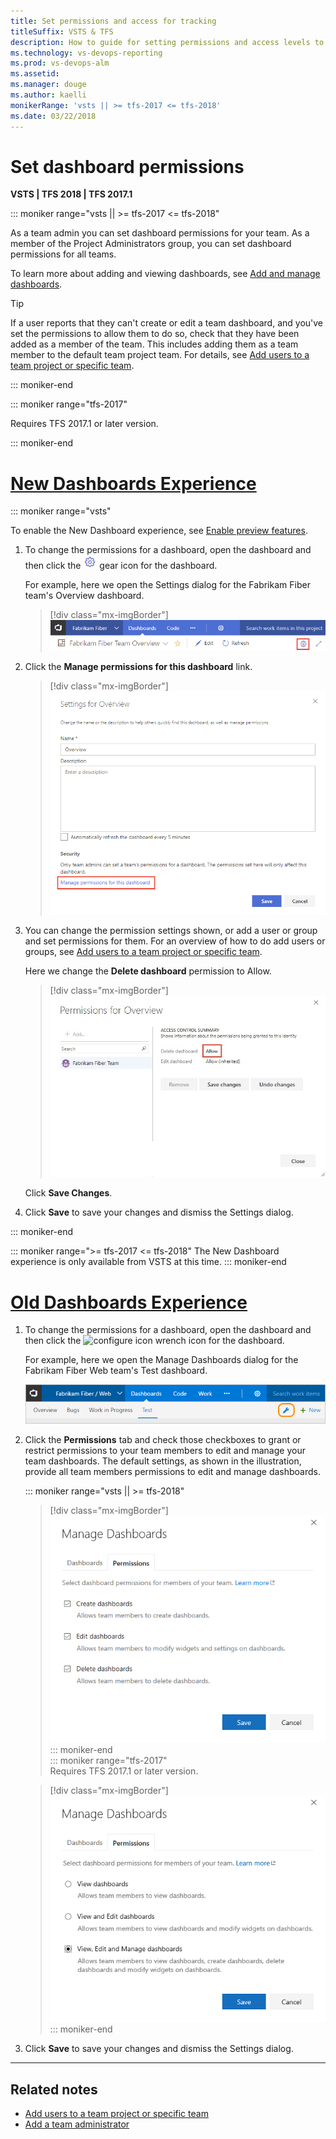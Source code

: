```yaml
---
title: Set permissions and access for tracking
titleSuffix: VSTS & TFS
description: How to guide for setting permissions and access levels to support work tracking tasks (VSTS and Team Foundation Server)
ms.technology: vs-devops-reporting
ms.prod: vs-devops-alm
ms.assetid: 
ms.manager: douge
ms.author: kaelli
monikerRange: 'vsts || >= tfs-2017 <= tfs-2018'
ms.date: 03/22/2018
---
```


<a id="set-permissions">  </a>
# Set dashboard permissions    

**VSTS | TFS 2018 | TFS 2017.1**

<!---

>[!NOTE]  
>**Feature availability:**  For VSTS and TFS 2017.1 and later versions, you can set dashboard permissions. 
-->

::: moniker range="vsts || >= tfs-2017 <= tfs-2018"

As a team admin you can set dashboard permissions for your team. As a member of the Project Administrators group, you can set dashboard permissions for all teams. 

To learn more about adding and viewing dashboards, see [Add and manage dashboards](dashboards.md).   

> [!TIP]    
> If a user reports that they can't create or edit a team dashboard, and you've set the permissions to allow them to do so, check that they have been added as a member of the team. This includes adding them as a team member to the default team project team. For details, see [Add users to a team project or specific team](../../security/add-users-team-project.md). 

::: moniker-end

::: moniker range="tfs-2017"

Requires TFS 2017.1 or later version. 

::: moniker-end

# [New Dashboards Experience](#tab/new-query-exp) 

::: moniker range="vsts"

To enable the New Dashboard experience, see [Enable preview features](../../collaborate/preview-features.md). 

1. To change the permissions for a dashboard, open the dashboard and then click the ![gear icon](_img/icons/gear-icon.png) gear icon for the dashboard. 

	For example, here we open the Settings dialog for the Fabrikam Fiber team's Overview dashboard. 

	> [!div class="mx-imgBorder"]  
	> ![Open the dashboards settings dialog](_img/dashboards/open-dashboard-settings-dialog.png) 
	   
2. Click the **Manage permissions for this dashboard** link.  

	> [!div class="mx-imgBorder"]  
	> ![Open the dashboards settings dialog](_img/dashboards/dashboard-settings-dialog.png)   

3. You can change the permission settings shown, or add a user or group and set permissions for them. For an overview of how to do add users or groups, see [Add users to a team project or specific team](../../security/add-users-team-project.md).
 
	Here we change the **Delete dashboard** permission to Allow.  

	> [!div class="mx-imgBorder"]  
	> ![Open the dashboards settings dialog](_img/dashboards/set-permissions-dialog.png)  

	Click **Save Changes**. 

4. Click **Save** to save your changes and dismiss the Settings dialog. 

::: moniker-end

::: moniker range=">= tfs-2017 <= tfs-2018"
The New Dashboard experience is only available from VSTS at this time. 
::: moniker-end


# [Old Dashboards Experience](#tab/old-query-exp)

1. To change the permissions for a dashboard, open the dashboard and then click the ![configure icon](_img/icons/configure-icon.png) wrench icon for the dashboard.

	For example, here we open the Manage Dashboards dialog for the Fabrikam Fiber Web team's Test dashboard. 

	![Open Manage dashboards dialog](_img/dashboards-configure-ts.png) 

2. Click the **Permissions** tab and check those checkboxes to grant or restrict permissions to your team members to edit and manage your team dashboards. The default settings, as shown in the illustration, provide all team members permissions to edit and manage dashboards.  

	::: moniker range="vsts || >= tfs-2018"  
	> [!div class="mx-imgBorder"]
	> ![Manage dashboards - permissions dialog, VSTS and TFS 2018](_img/dashboards-permissions.png)   
	::: moniker-end  
	::: moniker range="tfs-2017"  
	Requires TFS 2017.1 or later version.   

	> [!div class="mx-imgBorder"]
	> ![Manage dashboards - permissions dialog, 2017.1](_img/dashboards-permissions-tfs.png) 
	::: moniker-end

3. Click **Save** to save your changes and dismiss the Settings dialog. 

---


## Related notes

- [Add users to a team project or specific team](../../security/add-users-team-project.md)
- [Add a team administrator](../../work/scale/add-team-administrator.md)
 
